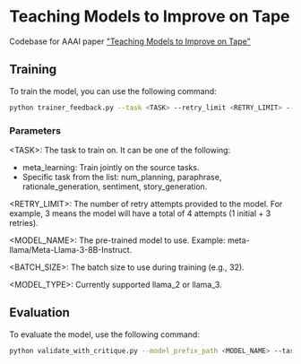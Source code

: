 # Teaching Models to Improve on Tape
Codebase for AAAI paper ["Teaching Models to Improve on Tape"](https://arxiv.org/abs/2411.01483)

## Training

To train the model, you can use the following command:

```bash
python trainer_feedback.py --task <TASK> --retry_limit <RETRY_LIMIT> --model_name <MODEL_NAME> --batch_size <BATCH_SIZE> --model_type <MODEL_TYPE> --use_peft
```

### Parameters
\<TASK\>: The task to train on. It can be one of the following:
- meta_learning: Train jointly on the source tasks.
- Specific task from the list: num_planning, paraphrase, rationale_generation, sentiment, story_generation.

\<RETRY_LIMIT\>: The number of retry attempts provided to the model. For example, 3 means the model will have a total of 4 attempts (1 initial + 3 retries).

\<MODEL_NAME\>: The pre-trained model to use. Example: meta-llama/Meta-Llama-3-8B-Instruct.

\<BATCH_SIZE\>: The batch size to use during training (e.g., 32).

\<MODEL_TYPE\>: Currently supported llama_2 or llama_3.


## Evaluation

To evaluate the model, use the following command:

```bash
python validate_with_critique.py --model_prefix_path <MODEL_NAME> --task <TASK> --retry_limit <RETRY_LIMIT> --split <SPLIT> --batch_size <BATCH_SIZE> --model_type <MODEL_TYPE> --max_len <MAX_LEN>
```
